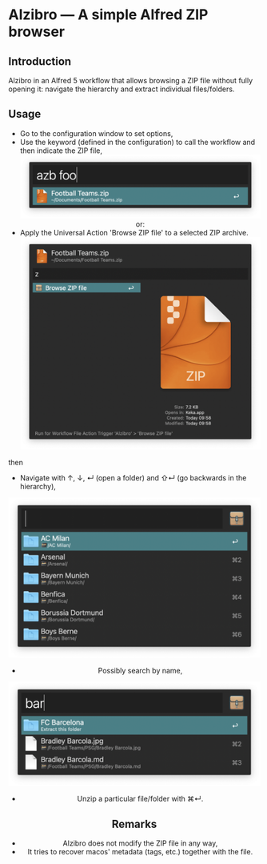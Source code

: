 # Alzibro — A simple Alfred ZIP browser

## Introduction

Alzibro in an Alfred 5 workflow that allows browsing a ZIP file without fully opening it: navigate the hierarchy and extract individual files/folders.

## Usage

* Go to the configuration window to set options,
* Use the keyword (defined in the configuration) to call the workflow and then indicate the ZIP file,
  <center><img src="./pics/Capture1.png" width="700"><center>
  or:
* Apply the Universal Action 'Browse ZIP file' to a selected ZIP archive.
  <center><img src="./pics/Capture2.png" width="500"><center>

then

* Navigate with ↑, ↓, ↵ (open a folder) and ⇧↵ (go backwards in the hierarchy),
<center><img src="./pics/Capture3.png" width="700"><center>

* Possibly search by name,
<center><img src="./pics/Capture4.png" width="700"><center>

* Unzip a particular file/folder with ⌘↵.

## Remarks

* Alzibro does not modify the ZIP file in any way,
* It tries to recover macos' metadata (tags, etc.) together with the file.